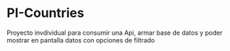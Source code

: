 # PI-Countries
Proyecto invdividual para consumir una Api, armar base de datos y poder mostrar en pantalla datos con opciones de filtrado
